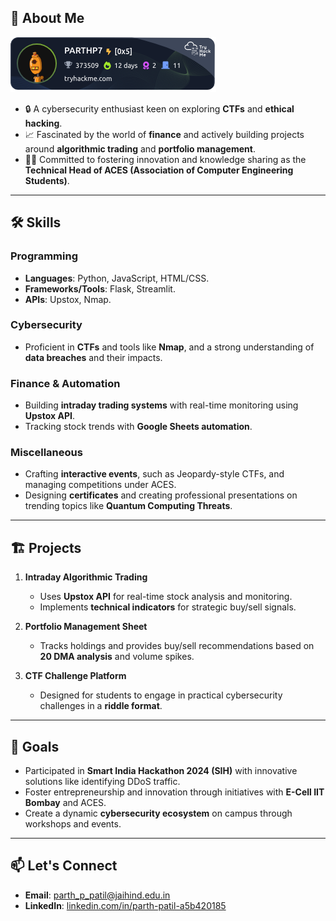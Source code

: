 
## 🚀 About Me  

<img src="https://raw.githubusercontent.com/Parthpatil7/Parthpatil7/refs/heads/main/PARTHP7.png" alt="Your Image Badge" />

- 🔒 A cybersecurity enthusiast keen on exploring **CTFs** and **ethical hacking**.  
- 📈 Fascinated by the world of **finance** and actively building projects around **algorithmic trading** and **portfolio management**.    
- 🧑‍🏫 Committed to fostering innovation and knowledge sharing as the **Technical Head of ACES (Association of Computer Engineering Students)**.  

---

## 🛠️ Skills  

### Programming  
- **Languages**: Python, JavaScript, HTML/CSS.  
- **Frameworks/Tools**: Flask, Streamlit.  
- **APIs**: Upstox, Nmap.

### Cybersecurity  
- Proficient in **CTFs** and tools like **Nmap**, and a strong understanding of **data breaches** and their impacts.  

### Finance & Automation  
- Building **intraday trading systems** with real-time monitoring using **Upstox API**.  
- Tracking stock trends with **Google Sheets automation**.

### Miscellaneous  
- Crafting **interactive events**, such as Jeopardy-style CTFs, and managing competitions under ACES.  
- Designing **certificates** and creating professional presentations on trending topics like **Quantum Computing Threats**.  

---

## 🏗️ Projects  

1. **Intraday Algorithmic Trading**  
   - Uses **Upstox API** for real-time stock analysis and monitoring.  
   - Implements **technical indicators** for strategic buy/sell signals.  

2. **Portfolio Management Sheet**  
   - Tracks holdings and provides buy/sell recommendations based on **20 DMA analysis** and volume spikes.

3. **CTF Challenge Platform**  
   - Designed for students to engage in practical cybersecurity challenges in a **riddle format**.  

---

## 🌟 Goals  

- Participated in **Smart India Hackathon 2024 (SIH)** with innovative solutions like identifying DDoS traffic.  
- Foster entrepreneurship and innovation through initiatives with **E-Cell IIT Bombay** and ACES.  
- Create a dynamic **cybersecurity ecosystem** on campus through workshops and events.

---

## 📫 Let's Connect  

- **Email**: [parth_p_patil@jaihind.edu.in](mailto:parth_p_patil@jaihind.edu.in)  
- **LinkedIn**: [linkedin.com/in/parth-patil-a5b420185](https://www.linkedin.com/in/parth-patil-a5b420185/)
